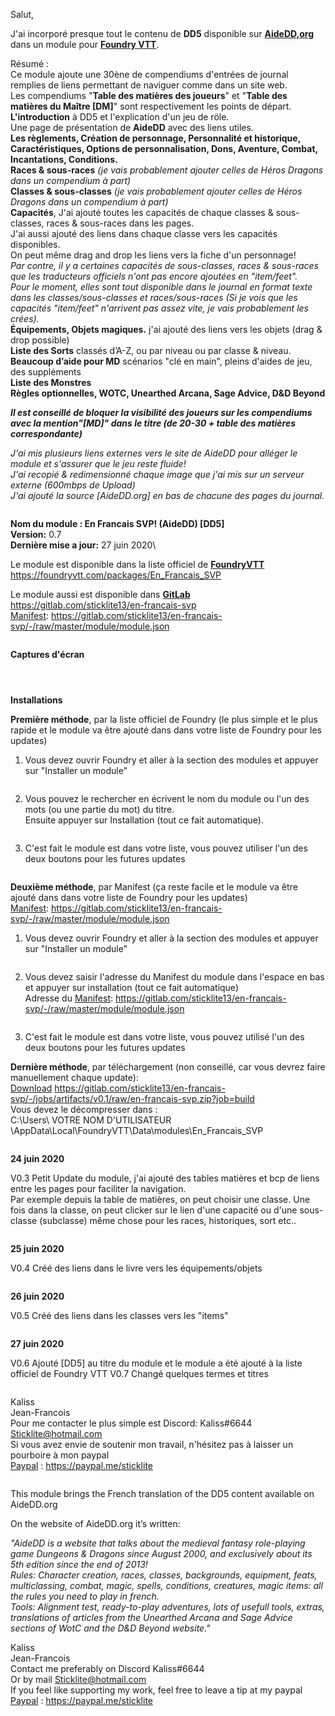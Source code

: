 Salut,

J'ai incorporé presque tout le contenu de **DD5** disponible sur [**AideDD,org**](https://www.aidedd.org/) dans un module pour [**Foundry VTT**](https://foundryvtt.com/).

Résumé :\
Ce module ajoute une 30ène de compendiums d'entrées de journal remplies de liens permettant de naviguer comme dans un site web.\
Les compendiums "**Table des matières des joueurs**" et "**Table des matières du Maître [DM]**" sont respectivement les points de départ.\
**L'introduction** à DD5 et l'explication d'un jeu de röle.\
Une page de présentation de **AideDD** avec des liens utiles.\
**Les règlements, Création de personnage, Personnalité et historique, Caractéristiques, Options de personnalisation, Dons, Aventure, Combat, Incantations, Conditions.**\
**Races & sous-races** *(je vais probablement ajouter celles de Héros Dragons dans un compendium à part)*\
**Classes & sous-classes** *(je vais probablement ajouter celles de Héros Dragons dans un compendium à part)*\
**Capacités**, J'ai ajouté toutes les capacités de chaque classes & sous-classes, races & sous-races dans les pages.\
J'ai aussi ajouté des liens dans chaque classe vers les capacités disponibles.\
On peut même drag and drop les liens vers la fiche d'un personnage!\
*Par contre, il y a certaines capacités de sous-classes, races & sous-races que les traducteurs officiels n'ont pas encore ajoutées en "item/feet".\
Pour le moment, elles sont tout disponible dans le journal en format texte dans les classes/sous-classes et races/sous-races (Si je vois que les capacités "item/feet" n'arrivent pas assez vite, je vais probablement les crées).*\
**Équipements, Objets magiques.**  j'ai ajouté des liens vers les objets (drag & drop possible)\
**Liste des Sorts** classés d’A-Z, ou par niveau ou par classe & niveau.\
**Beaucoup d’aide pour MD** scénarios "clé en main", pleins d'aides de jeu, des suppléments\
**Liste des Monstres**\
**Règles optionnelles, WOTC, Unearthed Arcana, Sage Advice, D&D Beyond**

***Il est conseillé de bloquer la visibilité des joueurs sur les compendiums avec la mention"[MD]" dans le titre (de 20-30 + table des matières correspondante)***

*J'ai mis plusieurs liens externes vers le site de AideDD pour alléger le module et s'assurer que le jeu reste fluide!\
J'ai recopié & redimensionné chaque image que j'ai mis sur un serveur externe (600mbps de Upload)\
J'ai ajouté la source [AideDD.org] en bas de chacune des pages du journal.*

![<Ligne>](<http://play.elderultima.com/Foundry_Fr/images/Divers/Line_Divider_01.png>)

**Nom du module : En Francais SVP! (AideDD) [DD5]**\
**Version:** 0.7\
**Dernière mise a jour:** 27 juin 2020\

Le module est disponible dans la liste officiel de [**FoundryVTT**](https://foundryvtt.com/packages/En_Francais_SVP)\
https://foundryvtt.com/packages/En_Francais_SVP

Le module aussi est disponible dans [**GitLab**](https://gitlab.com/sticklite13/en-francais-svp/-/raw/master/module/module.json)\
https://gitlab.com/sticklite13/en-francais-svp \
[Manifest](https://gitlab.com/sticklite13/en-francais-svp/-/raw/master/module/module.json): https://gitlab.com/sticklite13/en-francais-svp/-/raw/master/module/module.json

![<Ligne>](<http://play.elderultima.com/Foundry_Fr/images/Divers/Line_Divider_01.png>)

**Captures d'écran**

![<Ligne>](<http://play.elderultima.com/Foundry_Fr/images/Divers/Screenshot_01.jpg>)

![<Ligne>](<http://play.elderultima.com/Foundry_Fr/images/Divers/Screenshot_05_Foundry_demo.jpg>)

![<Ligne>](<http://play.elderultima.com/Foundry_Fr/images/Divers/Line_Divider_01.png>)

**Installations**

**Première méthode**, par la liste officiel de Foundry (le plus simple et le plus rapide et le module va être ajouté dans dans votre liste de Foundry pour les updates)
1) Vous devez ouvrir Foundry et aller à la section des modules et appuyer sur "Installer un module"

![<Ligne>](<http://play.elderultima.com/Foundry_Fr/images/Divers/Installation_01.png>)

2) Vous pouvez le rechercher en écrivent le nom du module ou l'un des mots (ou une partie du mot) du titre.\
Ensuite appuyer sur Installation (tout ce fait automatique).

![<Ligne>](<http://play.elderultima.com/Foundry_Fr/images/Divers/Installation_Recherche_01.jpg>)

3) C'est fait le module est dans votre liste, vous pouvez utiliser l'un des deux boutons pour les futures updates

![<Ligne>](<http://play.elderultima.com/Foundry_Fr/images/Divers/Installation_03.png>)

**Deuxième méthode**, par Manifest (ça reste facile et le module va être ajouté dans dans votre liste de Foundry pour les updates)\
[Manifest](https://gitlab.com/sticklite13/en-francais-svp/-/raw/master/module/module.json): https://gitlab.com/sticklite13/en-francais-svp/-/raw/master/module/module.json

1) Vous devez ouvrir Foundry et aller à la section des modules et appuyer sur "Installer un module"

![<Ligne>](<http://play.elderultima.com/Foundry_Fr/images/Divers/Installation_01.png>)

2) Vous devez saisir l'adresse du Manifest du module dans l'espace en bas et appuyer sur installation (tout ce fait automatique)\
Adresse du [Manifest](https://gitlab.com/sticklite13/en-francais-svp/-/raw/master/module/module.json): https://gitlab.com/sticklite13/en-francais-svp/-/raw/master/module/module.json

![<Ligne>](<http://play.elderultima.com/Foundry_Fr/images/Divers/Installation_02.png>)

3) C'est fait le module est dans votre liste, vous pouvez utilisé l'un des deux boutons pour les futures updates
![<Ligne>](<http://play.elderultima.com/Foundry_Fr/images/Divers/Installation_03.png>)

**Dernière méthode**, par téléchargement (non conseillé, car vous devrez faire manuellement chaque update):\
[Download](https://gitlab.com/sticklite13/en-francais-svp/-/jobs/artifacts/v0.1/raw/en-francais-svp.zip?job=build") https://gitlab.com/sticklite13/en-francais-svp/-/jobs/artifacts/v0.1/raw/en-francais-svp.zip?job=build \
Vous devez le décompresser dans :\
C:\Users\ VOTRE NOM D'UTILISATEUR \AppData\Local\FoundryVTT\Data\modules\En_Francais_SVP

![<Ligne>](<http://play.elderultima.com/Foundry_Fr/images/Divers/Line_Divider_01.png>)

**24 juin 2020**

V0.3 Petit Update du module, j'ai ajouté des tables matières et bcp de liens entre les pages pour faciliter la navigation.\
Par exemple depuis la table de matières, on peut choisir une classe. Une fois dans la classe, on peut clicker sur le lien d'une capacité ou d'une sous-classe (subclasse) même chose pour les races, historiques, sort etc..

![<Ligne>](<http://play.elderultima.com/Foundry_Fr/images/Divers/Screenshot_02_Tables.jpg>)

**25 juin 2020**

V0.4 Créé des liens dans le livre vers les équipements/objets

![<Ligne>](<http://play.elderultima.com/Foundry_Fr/images/Divers/Screenshot_03_objets.jpg>)

**26 juin 2020**

V0.5 Créé des liens dans les classes vers les "items"

![<Ligne>](<http://play.elderultima.com/Foundry_Fr/images/Divers/Screenshot_04_Liens_Classes.jpg>)

**27 juin 2020**

V0.6 Ajouté [DD5] au titre du module et le module a été ajouté à la liste officiel de Foundry VTT 
V0.7 Changé quelques termes et titres 

![<Ligne>](<http://play.elderultima.com/Foundry_Fr/images/Divers/Line_Divider_01.png>)

Kaliss \
Jean-Francois \
Pour me contacter le plus simple est Discord: Kaliss#6644 \
Sticklite@hotmail.com \
Si vous avez envie de soutenir mon travail, n'hésitez pas à laisser un pourboire à mon paypal \
[Paypal](https://paypal.me/sticklite) : https://paypal.me/sticklite

![<Ligne>](<http://play.elderultima.com/Foundry_Fr/images/Divers/Line_Divider_01.png>)

This module brings the French translation of the DD5 content available on AideDD.org

On the website of AideDD.org it’s written:

*"AideDD is a website that talks about the medieval fantasy role-playing game Dungeons & Dragons since August 2000, and exclusively about its 5th edition since the end of 2013!\
Rules: Character creation, races, classes, backgrounds, equipment, feats, multiclassing, combat, magic, spells, conditions, creatures, magic items: all the rules you need to play in french.\
Tools: Alignment test, ready-to-play adventures, lots of usefull tools, extras, translations of articles from the Unearthed Arcana and Sage Advice sections of WotC and the D&D Beyond website."*

Kaliss \
Jean-Francois \
Contact me preferably on Discord Kaliss#6644 \
Or by mail Sticklite@hotmail.com \
If you feel like supporting my work, feel free to leave a tip at my paypal
[Paypal](https://paypal.me/sticklite) : https://paypal.me/sticklite